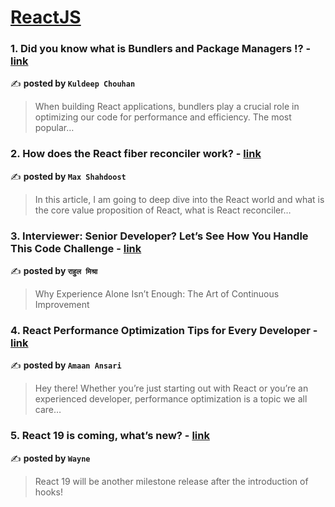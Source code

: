 
<h1><a href=https://medium.com/tag/reactjs/recommended target="_blank" rel="noopener noreferrer">ReactJS</a></h1>
<h3>1. Did you know what is Bundlers and Package Managers ⁉ - <a href="https://medium.com/@kuldeepchouhan923/did-you-know-that-bundlers-and-package-managers-48092d9f7f40" target="_blank" rel="noopener noreferrer">link</a></h3>

✍️ **posted by `Kuldeep Chouhan`**

<blockquote>When building React applications, bundlers play a crucial role in optimizing our code for performance and efficiency. The most popular…</blockquote>

<h3>2. How does the React fiber reconciler work? - <a href="https://medium.com/@maxtsh/how-does-the-react-fiber-reconciler-work-77c3650127da" target="_blank" rel="noopener noreferrer">link</a></h3>

✍️ **posted by `Max Shahdoost`**

<blockquote>In this article, I am going to deep dive into the React world and what is the core value proposition of React, what is React reconciler…</blockquote>

<h3>3. Interviewer: Senior Developer? Let’s See How You Handle This Code Challenge - <a href="https://medium.com/@rahuulmiishra/interviewer-senior-developer-lets-see-how-you-handle-this-code-challenge-496d6de9358a" target="_blank" rel="noopener noreferrer">link</a></h3>

✍️ **posted by `राहुल मिश्रा`**

<blockquote>Why Experience Alone Isn’t Enough: The Art of Continuous Improvement</blockquote>

<h3>4. React Performance Optimization Tips for Every Developer - <a href="https://medium.com/@ansari028amaan/react-performance-optimization-tips-for-every-developer-a285d6966188" target="_blank" rel="noopener noreferrer">link</a></h3>

✍️ **posted by `Amaan Ansari`**

<blockquote>Hey there! Whether you’re just starting out with React or you’re an experienced developer, performance optimization is a topic we all care…</blockquote>

<h3>5. React 19 is coming, what’s new? - <a href="https://medium.com/stackademic/react-19-is-coming-whats-new-79e2d4b948e4" target="_blank" rel="noopener noreferrer">link</a></h3>

✍️ **posted by `Wayne`**

<blockquote>React 19 will be another milestone release after the introduction of hooks!</blockquote>

